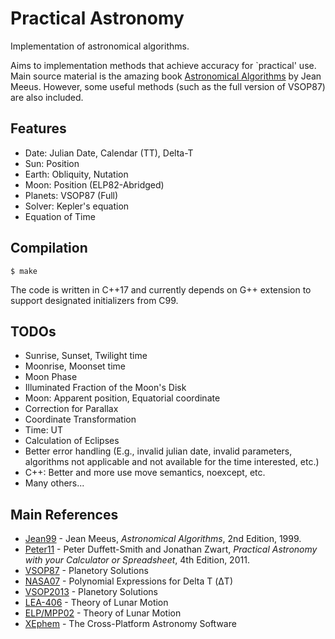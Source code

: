 # Practical Astronomy

Implementation of astronomical algorithms.

Aims to implementation methods that achieve accuracy for `practical' use. Main source material is the amazing book [Astronomical Algorithms][Jean99] by Jean Meeus. However, some useful methods (such as the full version of VSOP87) are also included.

## Features

- Date: Julian Date, Calendar (TT), Delta-T
- Sun: Position
- Earth: Obliquity, Nutation
- Moon: Position (ELP82-Abridged)
- Planets: VSOP87 (Full)
- Solver: Kepler's equation
- Equation of Time

## Compilation

```
$ make
```

The code is written in C++17 and currently depends on G++ extension to support designated initializers from C99.

## TODOs

- Sunrise, Sunset, Twilight time
- Moonrise, Moonset time
- Moon Phase
- Illuminated Fraction of the Moon's Disk
- Moon: Apparent position, Equatorial coordinate
- Correction for Parallax
- Coordinate Transformation
- Time: UT
- Calculation of Eclipses
- Better error handling (E.g., invalid julian date, invalid parameters, algorithms not applicable and not available for the time interested, etc.)
- C++: Better and more use move semantics, noexcept, etc.
- Many others...

## Main References

* [Jean99] - Jean Meeus, *Astronomical Algorithms*, 2nd Edition, 1999.
* [Peter11] - Peter Duffett-Smith and Jonathan Zwart, *Practical Astronomy with your Calculator or Spreadsheet*, 4th Edition, 2011.
* [VSOP87] - Planetory Solutions
* [NASA07] - Polynomial Expressions for Delta T (ΔT)
* [VSOP2013] - Planetory Solutions
* [LEA-406] - Theory of Lunar Motion
* [ELP/MPP02] - Theory of Lunar Motion
* [XEphem] - The Cross-Platform Astronomy Software

[Jean99]: https://www.willbell.com/MATH/MC1.HTM
[VSOP87]: http://cdsarc.u-strasbg.fr/viz-bin/Cat?cat=VI/81
[Peter11]: https://en.wikipedia.org/wiki/Practical_Astronomy_with_your_Calculator
[VSOP2013]: https://www.aanda.org/articles/aa/abs/2013/09/aa21843-13/aa21843-13.html
[LEA-406]: https://www.aanda.org/articles/aa/full/2007/33/aa7568-07/aa7568-07.html
[NASA07]: https://eclipse.gsfc.nasa.gov/SEhelp/deltatpoly2004.html
[XEphem]: http://www.clearskyinstitute.com/xephem/
[ELP/MPP02]: https://sourceforge.net/p/gplan/wiki/ELP%20MPP02/
